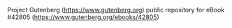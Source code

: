 Project Gutenberg (https://www.gutenberg.org) public repository for eBook #42805 (https://www.gutenberg.org/ebooks/42805)
